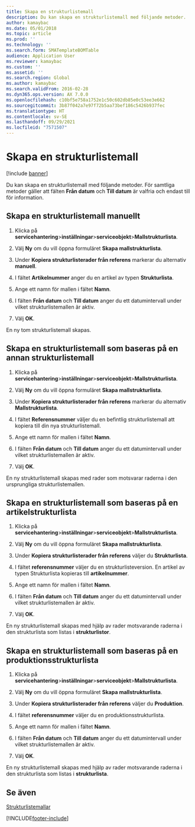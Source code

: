 ```yaml
---
title: Skapa en strukturlistemall
description: Du kan skapa en strukturlistemall med följande metoder.
author: kamaybac
ms.date: 05/01/2018
ms.topic: article
ms.prod: ''
ms.technology: ''
ms.search.form: SMATemplateBOMTable
audience: Application User
ms.reviewer: kamaybac
ms.custom: ''
ms.assetid: ''
ms.search.region: Global
ms.author: kamaybac
ms.search.validFrom: 2016-02-28
ms.dyn365.ops.version: AX 7.0.0
ms.openlocfilehash: c10bf5e758a1752e1c50c602db85e0c53ee3e662
ms.sourcegitcommit: 3b87f042a7e97f72b5aa73bef186c5426b937fec
ms.translationtype: HT
ms.contentlocale: sv-SE
ms.lasthandoff: 09/29/2021
ms.locfileid: "7571507"
---
```

# <a name="create-a-template-bom"></a>Skapa en strukturlistemall   

[!include [banner](../includes/banner.md)]


Du kan skapa en strukturlistemall med följande metoder. För samtliga metoder gäller att fälten **Från datum** och **Till datum** är valfria och endast till för information.

## <a name="create-a-template-bom-manually"></a>Skapa en strukturlistemall manuellt

1.  Klicka på **servicehantering**\>**inställningar**\>**serviceobjekt**\>**Mallstrukturlista**.

2.  Välj **Ny** om du vill öppna formuläret **Skapa mallstrukturlista**.

3.  Under **Kopiera strukturlisterader från referens** markerar du alternativ **manuell**.

4.  I fältet **Artikelnummer** anger du en artikel av typen **Strukturlista**.

5.  Ange ett namn för mallen i fältet **Namn**.

6.  I fälten **Från datum** och **Till datum** anger du ett datumintervall under vilket strukturlistemallen är aktiv.

7.  Välj **OK**.

En ny tom strukturlistemall skapas.

## <a name="create-a-template-bom-based-on-another-template-bom"></a>Skapa en strukturlistemall som baseras på en annan strukturlistemall

1.  Klicka på **servicehantering**\>**inställningar**\>**serviceobjekt**\>**Mallstrukturlista**.

2.  Välj **Ny** om du vill öppna formuläret **Skapa mallstrukturlista**.

3.  Under **Kopiera strukturlisterader från referens** markerar du alternativ **Mallstrukturlista**.

4.  I fältet **Referensnummer** väljer du en befintlig strukturlistemall att kopiera till din nya strukturlistemall.

5.  Ange ett namn för mallen i fältet **Namn**.

6.  I fälten **Från datum** och **Till datum** anger du ett datumintervall under vilket strukturlistemallen är aktiv.

7.  Välj **OK**.

En ny strukturlistemall skapas med rader som motsvarar raderna i den ursprungliga strukturlistemallen.

## <a name="create-a-template-bom-based-on-an-item-bom"></a>Skapa en strukturlistemall som baseras på en artikelstrukturlista

1.  Klicka på **servicehantering**\>**inställningar**\>**serviceobjekt**\>**Mallstrukturlista**.

2.  Välj **Ny** om du vill öppna formuläret **Skapa mallstrukturlista**.

3.  Under **Kopiera strukturlisterader från referens** väljer du **Strukturlista**.

4.  I fältet **referensnummer** väljer du en strukturlisteversion. En artikel av typen Strukturlista kopieras till **artikelnummer**.

5.  Ange ett namn för mallen i fältet **Namn**.

6.  I fälten **Från datum** och **Till datum** anger du ett datumintervall under vilket strukturlistemallen är aktiv.

7.  Välj **OK**.

En ny strukturlistemall skapas med hjälp av rader motsvarande raderna i den strukturlista som listas i **strukturlistor**.

## <a name="create-a-template-bom-based-on-a-production-bom"></a>Skapa en strukturlistemall som baseras på en produktionsstrukturlista

1.  Klicka på **servicehantering**\>**inställningar**\>**serviceobjekt**\>**Mallstrukturlista**.

2.  Välj **Ny** om du vill öppna formuläret **Skapa mallstrukturlista**.

3.  Under **Kopiera strukturlisterader från referens** väljer du **Produktion**.

4.  I fältet **referensnummer** väljer du en produktionsstrukturlista.

5.  Ange ett namn för mallen i fältet **Namn**.

6.  I fälten **Från datum** och **Till datum** anger du ett datumintervall under vilket strukturlistemallen är aktiv.

7.  Välj **OK**.

En ny strukturlistemall skapas med hjälp av rader motsvarande raderna i den strukturlista som listas i **strukturlista**.

## <a name="see-also"></a>Se även

[Strukturlistemallar ](template-boms.md)

  




[!INCLUDE[footer-include](../../includes/footer-banner.md)]